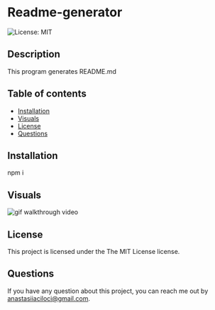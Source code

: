 # Readme-generator

![License: MIT](https://img.shields.io/badge/License-MIT-blue.svg)

## Description

This program generates README.md

## Table of contents

- [Installation](#installation)
- [Visuals](#Visuals)
- [License](#license)
- [Questions](#questions)

## Installation

npm i

## Visuals

![gif walkthrough video](<./screen/Untitled_%20Mar%2018%2C%202022%2012_33%20AM%20(1).gif>)

## License

This project is licensed under the The MIT License license.

## Questions

If you have any question about this project, you can reach me out by anastasiiaciloci@gmail.com.

